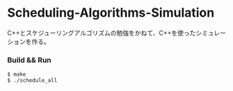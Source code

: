 # Scheduling-Algorithms-Simulation

C++とスケジューリングアルゴリズムの勉強をかねて、C++を使ったシミュレーションを作る。

### Build && Run

```
$ make
$ ./schedule_all
```
